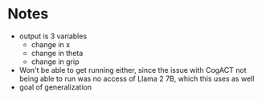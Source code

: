 # Notes
- output is 3 variables
    - change in x
    - change in theta
    - change in grip
- Won't be able to get running either, since the issue with CogACT not being able to run was no access of Llama 2 7B, which this uses as well
- goal of generalization